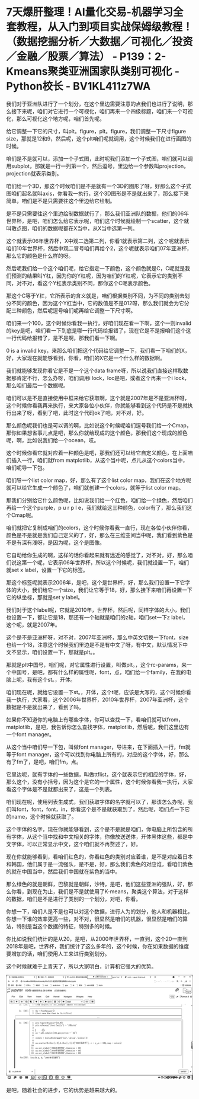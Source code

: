 # 7天爆肝整理！AI量化交易-机器学习全套教程，从入门到项目实战保姆级教程！（数据挖掘分析／大数据／可视化／投资／金融／股票／算法） - P139：2-Kmeans聚类亚洲国家队类别可视化 - Python校长 - BV1KL411z7WA

我们对于亚洲队进行了一个划分，在这个里边需要注意的点我们也进行了说明，那么接下来呢，咱们对它进行一个可视化，咱们再来一个四级标题，咱们来一个可视化，那么可视化这个地方呢，咱们首先呢。

给它调整一下它的尺寸，叫plt。figure，plt。figure，我们调整一下尺寸figure size，那就是12和9，然后呢，这个plt咱们呢就调用，这个时候我们在进行画图的时候。

咱们是不是就可以，添加一个子式图，此时呢我们添加一个子式图，咱们就可以调用subplot，那就是一行一列第一个，然后逗号，里边给一个参数叫projection，projection就表示类别。

咱们给一个3D，那这个时候咱们是不是就有一个3D的图形了呀，好那么这个子式图咱们起名就叫axis，你看我一执行，这个3D图形是不是就出来了，那么接下来简单，咱们是不是只需要往这个里边给它绘制。

是不是只需要往这个里边绘制数据就行了，那么我们亚洲队的数据，他们的06年世界杯，是吧，咱们怎么给它表示呢，咱们这个时候就绘制一个scatter，这个就叫散点图，咱们的数据呢都在X当中，从X当中选第一列。

这个就表示06年世界杯，X中观二选第二列，你看1就表示第二列，这个呢就表示咱们10年世界杯，然后中观二冒号咱们再给个2，这个呢就表示咱们07年亚洲杯，那么它的颜色是什么样的呀。

然后呢我们给一个这个咱们呢，给它指定一下颜色，这个颜色就是C，C呢就是我们预测的结果叫Y杠，因为你的Y杠呢，因为咱们的Y杠呢，它表示它的类别不同，对不对，看这个Y杠表示类别不同，那你这个C呢表示颜色。

那这个C等于Y杠，它所表示的含义就是，咱们根据类别不同，为不同的类别去划分不同的颜色，因为这个Y杠当中，它的数值是不是012呀，那么我们就会为它分配三种颜色，然后呢逗号咱们呢再给它调整一下尺寸啊。

咱们来一个100，这个时候你看我一执行，好咱们现在看一下啊，这个一则invalid的key是吧，咱们看一下到底是哪一行代码给报错了，现在它是不是报咱们这个这一行代码给报错了，是不是啊，那我们看一下啊。

0 is a invalid key，来那么咱们把这个代码给它调整一下，我们看一下咱们的X，好，大家现在就能够看到，你看，咱们的X它是一个什么样的数据啊。

我们就能够发现你看它是不是一个这个data frame呀，所以说我们直接这样取数据那肯定不行，怎么办呀，咱们调用i lock，loc是吧，或者这个再来一个i lock，那么咱们最后一个数据呢。

咱们可以是不是直接使用中框来给它获取啊，这个就是2007年是不是亚洲杯呀，这个时候你看我再来执行，来大家各位小伙伴，你就能够看到这个代码是不是就执行出来了呀，看到了吧，此时这个代码ok了吧，对不对，好。

那么颜色呢我们也是可以调的啊，比如说这个时候呢咱们逗号我们给一个Cmap，那你如果想省事儿点是吧，那么你就给现成的这个颜色，那我们这个现成的颜色呢，啊，比如说我们给一个ocean，哎。

这个时候你看它就对应着一种颜色是吧，那我们还可以给它自定义颜色，在上面咱们插入一行，咱们就from matplotlib，从这个当中呢，点儿从这个colors当中，咱们呢导一下包。

咱们导一个list color map，好，那么有了这个list color map，我们在这个地方呢就可以给它生成一个颜色了，咱们就创建一个colors，就等于list color map。

那我们分别给它什么颜色呢，比如说我们给一个红色，咱们给一个绿色，然后咱们再给一个这个purple，p u r p l e，我们就给这三种颜色，color有了，那么我们这个Cmap呢。

咱们就把它复制成咱们的colors，这个时候你看我一直行，现在各位小伙伴你看，颜色是不是就是我们自己定义的了，好，那么在三维空间当中呢，我们看到紫色是不是有深有浅呀，是因为呢，这个是图像。

它自动给你生成的啊，这样的话你看起来就有远近的感觉了，对不对，好，那么咱们说这第一个呢，它表示06年世界杯，所以这个时候呢，我们就设置一下，咱们就set x label，设置一下它的标签。

那这个标签呢就表示2006年，是吧，这个是世界杯，好，那么我们设置一下它字体的大小，我们给它一个size，我们让它等于18，好，那么接下来咱们再设置一下它的纵坐标，那就是set y label。

我们对于这个label呢，它就是2010年，世界杯，然后呢，同样字体的大小，我们也设置一下，都让它是18，那还有一个轴就是咱们的z轴，咱们set一下z label，这个呢，就是2007年。

这个是不是亚洲杯呀，对不对，2007年亚洲杯，那么中英文切换一下font，size也给一个18，注意这个时候我们里边是不是有中文了呀，有中文，默认情况下中文不显示，咱们设置一下，那就是plt。。

那就是plt中国号，咱们呢，对它属性进行设置，叫做plt。，这个rc-params，来一个中国号，是吧，都有什么样的属性呢，font，点，咱们给一个family，在我的电脑上呢，我有这个st。，开体。

咱们现在呢，就给它设置一下st。，开体，这个t呢，应该是大写的，这个时候你看我一执行，大家看，这个2006年世界杯，2010年世界杯，2007年亚洲杯，这个数据是不是就出来了，看到了吗。

如果你不知道你的电脑上有哪些字体，你可以查找一下，看咱们就可以from，matplotlib，是吧，我告诉你怎么查找字体，matplotlib，然后呢，我们这里边有一个font manager。

从这个当中咱们导一下包，叫做font manager，导进来，在下面插入一行，fm就等于font manager，这个可以找到你电脑上所有的，对应的这个字体，好，那么有了fm了，是吧，咱们fm，点。

它里边呢，就有字体的一些数据，叫做ttflist，这个就表示它的相应的字体，好，那么这个，没有小括号，因为这个是它的一个属性，这个时候你看我一执行，大家看这个字体是不是就都出来了，这是一个列表。

咱们现在呢，使用列表生成式，我们获取字体的名字就可以了，那该怎么办呢，我们叫font，font，font，in，你看这个是不是就获取到了，然后呢，咱们点一下它的name，这个时候就获取了。

这个字体的名字，现在你就能够看到，这个是不是就是咱们，你电脑上所包含的所有字体，从这个当中找和中文相关的字体，你像放送送体，开体黑体这些，都是中文字体，可以正常显示中文，这个咱们就不再赘述了，好。

现在你就能够看到，看咱们红色的，你看红色的类别对应着谁，是不是对应着日本和韩国，他们属于是一流强队，是不是，好，那么我们紫色的对应谁，看咱们紫色的就在中国当中，然后我们中国就在紫色的当中。

那么绿色的就是朝鲜，巴黎就是朝鲜，沙特，是吧，他们这些亚洲的强队，好，那么你看，到现在为止，我们是不是就使用了K-means，聚类这个算法，对于这样的数据，咱们是不是进行了类别的一个划分，对吧，你看。

你想一下，咱们人是不是也可以对这个数据，进行人为的划分，他人和机器相比，你想一下谁的效率更高一些，对不对，很显然是咱们的机器，很显然是咱们的算法，特别是当这个数据的特征，特别多的时候。

你比如说我们统计的是从20，是吧，从2000年世界杯，一直到，这个20一直到2018年是吧，世界杯，我们统计了这么多年的，这个时候，你在如果数据的维度要增加的话，咱们使用人工来进行类别划分。

这个时候就难于上青天了，所以大家明白，计算机它强大的优势。

![](img/a3ad37f7631c9a73028c24e89718674b_1.png)

是吧，随着社会的进步，它的优势是越来越大的。